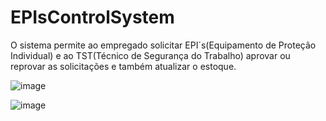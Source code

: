 # EPIsControlSystem
O sistema permite ao empregado solicitar EPI´s(Equipamento de Proteção Individual) e ao TST(Técnico de Segurança do Trabalho) aprovar ou reprovar as solicitações e também atualizar o estoque. 

![image](https://user-images.githubusercontent.com/73146109/138180433-a699170c-0568-4124-9c24-3c0eb2ba9477.png)


![image](https://user-images.githubusercontent.com/73146109/138179993-837cb0ec-8a43-40bb-8802-8d284421db0f.png)





